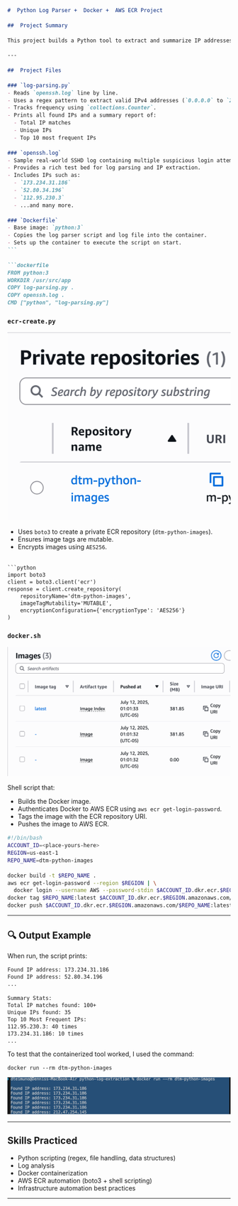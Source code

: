 

````markdown
#  Python Log Parser +  Docker +  AWS ECR Project

##  Project Summary

This project builds a Python tool to extract and summarize IP addresses from a raw SSH log file (`openssh.log`). The project is containerized using Docker and pushed to AWS Elastic Container Registry (ECR) for potential deployment in cloud environments.

---

##  Project Files

### `log-parsing.py`
- Reads `openssh.log` line by line.
- Uses a regex pattern to extract valid IPv4 addresses (`0.0.0.0` to `255.255.255.255`).
- Tracks frequency using `collections.Counter`.
- Prints all found IPs and a summary report of:
  - Total IP matches
  - Unique IPs
  - Top 10 most frequent IPs

### `openssh.log`
- Sample real-world SSHD log containing multiple suspicious login attempts.
- Provides a rich test bed for log parsing and IP extraction.
- Includes IPs such as:
  - `173.234.31.186`
  - `52.80.34.196`
  - `112.95.230.3`
  - ...and many more.

### `Dockerfile`
- Base image: `python:3`
- Copies the log parser script and log file into the container.
- Sets up the container to execute the script on start.
```

```dockerfile
FROM python:3
WORKDIR /usr/src/app
COPY log-parsing.py .
COPY openssh.log .
CMD ["python", "log-parsing.py"]
````

### `ecr-create.py`
![alt text](image.png)

* Uses `boto3` to create a private ECR repository (`dtm-python-images`).
* Ensures image tags are mutable.
* Encrypts images using `AES256`.
```

```python
import boto3
client = boto3.client('ecr')
response = client.create_repository(
    repositoryName='dtm-python-images',
    imageTagMutability='MUTABLE',
    encryptionConfiguration={'encryptionType': 'AES256'}
)
```

### `docker.sh`
![alt text](image-1.png)

Shell script that:

* Builds the Docker image.
* Authenticates Docker to AWS ECR using `aws ecr get-login-password`.
* Tags the image with the ECR repository URI.
* Pushes the image to AWS ECR.

```bash
#!/bin/bash
ACCOUNT_ID=<place-yours-here>
REGION=us-east-1
REPO_NAME=dtm-python-images

docker build -t $REPO_NAME .
aws ecr get-login-password --region $REGION | \
  docker login --username AWS --password-stdin $ACCOUNT_ID.dkr.ecr.$REGION.amazonaws.com
docker tag $REPO_NAME:latest $ACCOUNT_ID.dkr.ecr.$REGION.amazonaws.com/$REPO_NAME:latest
docker push $ACCOUNT_ID.dkr.ecr.$REGION.amazonaws.com/$REPO_NAME:latest
```

---

## 🔍 Output Example

When run, the script prints:

```text
Found IP address: 173.234.31.186
Found IP address: 52.80.34.196
...

Summary Stats:
Total IP matches found: 100+
Unique IPs found: 35
Top 10 Most Frequent IPs:
112.95.230.3: 40 times
173.234.31.186: 10 times
...
```

To test that the containerized tool worked, I used the command:

```
docker run --rm dtm-python-images
```
![alt text](image-2.png)

---

##  Skills Practiced

* Python scripting (regex, file handling, data structures)
* Log analysis
* Docker containerization
* AWS ECR automation (boto3 + shell scripting)
* Infrastructure automation best practices

---

